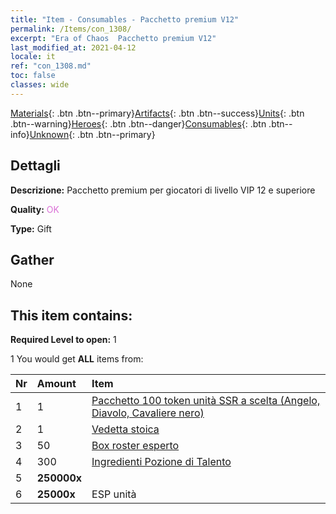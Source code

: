 ```yaml
---
title: "Item - Consumables - Pacchetto premium V12"
permalink: /Items/con_1308/
excerpt: "Era of Chaos  Pacchetto premium V12"
last_modified_at: 2021-04-12
locale: it
ref: "con_1308.md"
toc: false
classes: wide
---
```

 [Materials](/it/Items/){: .btn .btn--primary}[Artifacts](/it/Items/Artifacts/){: .btn .btn--success}[Units](/it/Items/Units/){: .btn .btn--warning}[Heroes](/it/Items/Heroes/){: .btn .btn--danger}[Consumables](/it/Items/Consumables/){: .btn .btn--info}[Unknown](/it/Items/Unknown/){: .btn .btn--primary}

## Dettagli
 **Descrizione:** Pacchetto premium per giocatori di livello VIP 12 e superiore

 **Quality:** <span style="color: #DA70D6">OK</span>

 **Type:** Gift

## Gather

  None

## This item contains:

 **Required Level to open:** 1

 1 You would get **ALL** items  from:

  | Nr | Amount |     Item    |
  |:---|:-------|:------------|
  | 1 | 1 | [Pacchetto 100 token unità SSR a scelta (Angelo, Diavolo, Cavaliere nero)](/it/Items/con_1321/) | 
  | 2 | 1 | [Vedetta stoica](/it/Items/art_133/) | 
  | 3 | 50 | [Box roster esperto](/it/Items/con_776/) | 
  | 4 | 300 | [Ingredienti Pozione di Talento](/it/Items/con_1120/) | 
  | 5 |  **250000x** | <i class="fas fa-coins"/> |  | 
  | 6 |  **25000x** | ESP unità |  | 
